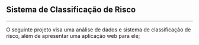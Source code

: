 ## Sistema de Classificação de Risco

---

O seguinte projeto visa uma análise de dados e sistema de classificação de risco, além de apresentar uma aplicação web para ele;
